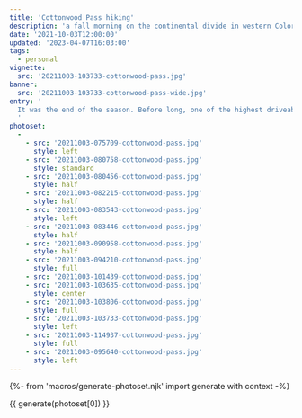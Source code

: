 ```yaml
---
title: 'Cottonwood Pass hiking'
description: 'a fall morning on the continental divide in western Colorado'
date: '2021-10-03T12:00:00'
updated: '2023-04-07T16:03:00'
tags:
  - personal
vignette: 
  src: '20211003-103733-cottonwood-pass.jpg'
banner:
  src: '20211003-103733-cottonwood-pass-wide.jpg'
entry: '
  It was the end of the season. Before long, one of the highest driveable mountain passes in Colorado would be closed. We soaked up the last of an unseasonably pleasant day at 12,000 feet above sea level.
  '
photoset:
  -
    - src: '20211003-075709-cottonwood-pass.jpg'
      style: left
    - src: '20211003-080758-cottonwood-pass.jpg'
      style: standard
    - src: '20211003-080456-cottonwood-pass.jpg'
      style: half
    - src: '20211003-082215-cottonwood-pass.jpg'
      style: half
    - src: '20211003-083543-cottonwood-pass.jpg'
      style: left
    - src: '20211003-083446-cottonwood-pass.jpg'
      style: half
    - src: '20211003-090958-cottonwood-pass.jpg'
      style: half
    - src: '20211003-094210-cottonwood-pass.jpg'
      style: full
    - src: '20211003-101439-cottonwood-pass.jpg'
    - src: '20211003-103635-cottonwood-pass.jpg'
      style: center
    - src: '20211003-103806-cottonwood-pass.jpg'
      style: full
    - src: '20211003-103733-cottonwood-pass.jpg'
      style: left
    - src: '20211003-114937-cottonwood-pass.jpg'
      style: full
    - src: '20211003-095640-cottonwood-pass.jpg'
      style: left
---
```


{%- from 'macros/generate-photoset.njk' import generate with context -%}

{{ generate(photoset[0]) }}


